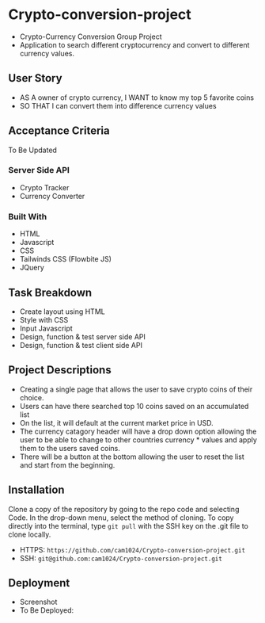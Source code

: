 # Crypto-conversion-project

* Crypto-Currency Conversion Group Project
* Application to search different cryptocurrency and convert to different currency values.

## User Story

* AS A owner of crypto currency, I WANT to know my top 5 favorite coins
* SO THAT I can convert them into difference currency values

## Acceptance Criteria

To Be Updated

### Server Side API

* Crypto Tracker
* Currency Converter

### Built With

* HTML
* Javascript
* CSS
* Tailwinds CSS (Flowbite JS)
* JQuery

## Task Breakdown

* Create layout using HTML
* Style with CSS
* Input Javascript
* Design, function & test server side API
* Design, function & test client side API

## Project Descriptions

* Creating a single page that allows the user to save crypto coins of their choice.
* Users can have there searched top 10 coins saved on an accumulated list
* On the list, it will default at the current market price in USD.
* The currency catagory header will have a drop down option allowing the user to be able to change to other countries currency * values and apply them to the users saved coins.
* There will be a button at the bottom allowing the user to reset the list and start from the beginning.

## Installation

Clone a copy of the repository by going to the repo code and selecting Code. In the drop-down menu, select the method of cloning. To copy directly into the terminal, type `git pull` with the SSH key on the .git file to clone locally.

* HTTPS: `https://github.com/cam1024/Crypto-conversion-project.git`
* SSH: `git@github.com:cam1024/Crypto-conversion-project.git`

## Deployment

* Screenshot
* To Be Deployed: 

